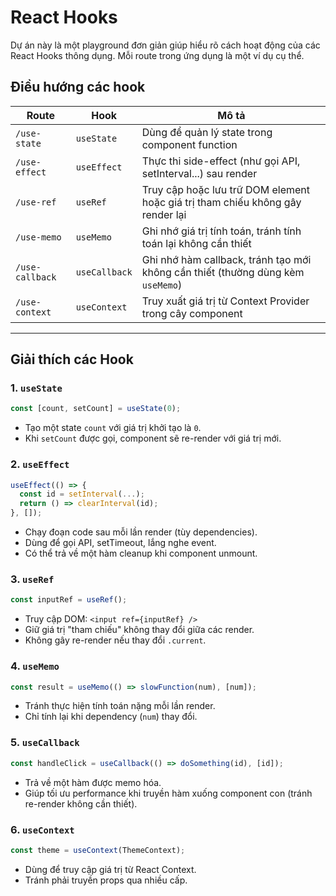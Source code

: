 # React Hooks

Dự án này là một playground đơn giản giúp hiểu rõ cách hoạt động của các React Hooks thông dụng. Mỗi route trong ứng dụng là một ví dụ cụ thể.

## Điều hướng các hook

| Route           | Hook          | Mô tả                                                                           |
| --------------- | ------------- | ------------------------------------------------------------------------------- |
| `/use-state`    | `useState`    | Dùng để quản lý state trong component function                                  |
| `/use-effect`   | `useEffect`   | Thực thi side-effect (như gọi API, setInterval...) sau render                   |
| `/use-ref`      | `useRef`      | Truy cập hoặc lưu trữ DOM element hoặc giá trị tham chiếu không gây render lại  |
| `/use-memo`     | `useMemo`     | Ghi nhớ giá trị tính toán, tránh tính toán lại không cần thiết                  |
| `/use-callback` | `useCallback` | Ghi nhớ hàm callback, tránh tạo mới không cần thiết (thường dùng kèm `useMemo`) |
| `/use-context`  | `useContext`  | Truy xuất giá trị từ Context Provider trong cây component                       |

---

## Giải thích các Hook

### 1. `useState`

```jsx
const [count, setCount] = useState(0);
```

* Tạo một state `count` với giá trị khởi tạo là `0`.
* Khi `setCount` được gọi, component sẽ re-render với giá trị mới.

### 2. `useEffect`

```jsx
useEffect(() => {
  const id = setInterval(...);
  return () => clearInterval(id);
}, []);
```

* Chạy đoạn code sau mỗi lần render (tùy dependencies).
* Dùng để gọi API, setTimeout, lắng nghe event.
* Có thể trả về một hàm cleanup khi component unmount.

### 3. `useRef`

```jsx
const inputRef = useRef();
```

* Truy cập DOM: `<input ref={inputRef} />`
* Giữ giá trị "tham chiếu" không thay đổi giữa các render.
* Không gây re-render nếu thay đổi `.current`.

### 4. `useMemo`

```jsx
const result = useMemo(() => slowFunction(num), [num]);
```

* Tránh thực hiện tính toán nặng mỗi lần render.
* Chỉ tính lại khi dependency (`num`) thay đổi.

### 5. `useCallback`

```jsx
const handleClick = useCallback(() => doSomething(id), [id]);
```

* Trả về một hàm được memo hóa.
* Giúp tối ưu performance khi truyền hàm xuống component con (tránh re-render không cần thiết).

### 6. `useContext`

```jsx
const theme = useContext(ThemeContext);
```

* Dùng để truy cập giá trị từ React Context.
* Tránh phải truyền props qua nhiều cấp.
